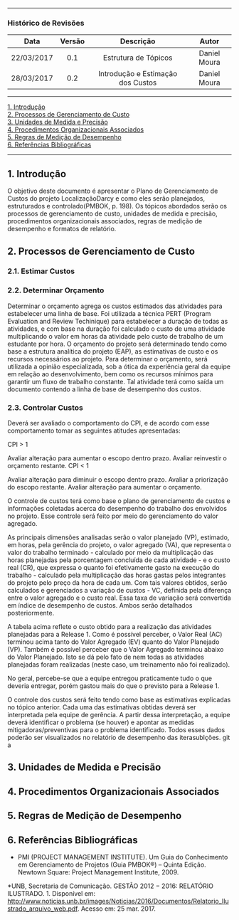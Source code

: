 
***
### Histórico de Revisões

| Data | Versão | Descrição | Autor |
|:----:|:------:|:---------:|:-----:|
| 22/03/2017 | 0.1 | Estrutura de Tópicos | Daniel Moura |
| 28/03/2017 | 0.2 | Introdução e Estimação dos Custos | Daniel Moura |

-----

[1. Introdução](#1-introdução)  
[2. Processos de Gerenciamento de Custo](#2-processos-de-gerenciamento-de-custo)  
[3. Unidades de Medida e Precisão](#3-unidades-de-medida-e-precisão)  
[4. Procedimentos Organizacionais Associados](#4-procedimentos-organizacionais-associados)  
[5. Regras de Medição de Desempenho](#5-regras-de-medição-de-desempenho)   
[6. Referências Bibliográficas](#6-referências-bibliográficas)   

------------------------------------

## 1. Introdução

O objetivo deste documento é apresentar o Plano de Gerenciamento de Custos do projeto LocalizaçãoDarcy e como eles serão planejados, estruturados e controlado(PMBOK, p. 198). Os tópicos abordados serão os processos de gerenciamento de custo, unidades de medida e precisão, procedimentos organizacionais associados, regras de medição de desempenho e formatos de relatório.

## 2. Processos de Gerenciamento de Custo

### 2.1. Estimar Custos

### 2.2. Determinar Orçamento
Determinar o orçamento agrega os custos estimados das atividades para estabelecer uma linha de base. Foi utilizada a técnica PERT (Program Evaluation and Review Techinique) para estabelecer a duração de todas as atividades, e com base na duração foi calculado o custo de uma atividade multiplicando o valor em horas da atividade pelo custo de trabalho de um estudante por hora.
O orçamento do projeto será determinado tendo como base a estrutura analítica do projeto (EAP), as estimativas de custo e os recursos necessários ao projeto. Para determinar o orçamento, será utilizada a opinião especializada, sob a ótica da experiência geral da equipe em relação ao desenvolvimento, bem como os recursos mínimos para garantir um fluxo de trabalho constante. Tal atividade terá como saída um documento contendo a linha de base de desempenho dos custos.



### 2.3. Controlar Custos

Deverá ser avaliado o comportamento do CPI, e de acordo com esse comportamento tomar as seguintes atitudes apresentadas:

CPI > 1

Avaliar alteração para aumentar o escopo dentro prazo.
Avaliar reinvestir o orçamento restante.
CPI < 1

Avaliar alteração para diminuir o escopo dentro prazo.
Avaliar a priorização do escopo restante.
Avaliar alteração para aumentar o orçamento.

O controle de custos terá como base o plano de gerenciamento de custos e informações coletadas acerca do desempenho do trabalho dos envolvidos no projeto. Esse controle será feito por meio do gerenciamento do valor agregado.

As principais dimensões analisadas serão o valor planejado (VP), estimado, em horas, pela gerência do projeto, o valor agregado (VA), que representa o valor do trabalho terminado - calculado por meio da multiplicação das horas planejadas pela porcentagem concluída de cada atividade - e o custo real (CR), que expressa o quanto foi efetivamente gasto na execução do trabalho - calculado pela multiplicação das horas gastas pelos integrantes do projeto pelo preço da hora de cada um. Com tais valores obtidos, serão calculados e gerenciados a variação de custos - VC, definida pela diferença entre o valor agregado e o custo real. Essa taxa de variação será convertida em índice de desempenho de custos. Ambos serão detalhados posteriormente.

A tabela acima reflete o custo obtido para a realização das atividades planejadas para a Release 1. Como é possível perceber, o Valor Real (AC) terminou acima tanto do Valor Agregado (EV) quanto do Valor Planejado (VP). Também é possível perceber que o Valor Agregado terminou abaixo do Valor Planejado. Isto se dá pelo fato de nem todas as atividades planejadas foram realizadas (neste caso, um treinamento não foi realizado).

No geral, percebe-se que a equipe entregou praticamente tudo o que deveria entregar, porém gastou mais do que o previsto para a Release 1.

O controle dos custos será feito tendo como base as estimativas explicadas no tópico anterior. Cada uma das estimativas obtidas deverá ser interpretada pela equipe de gerência. A partir dessa interpretação, a equipe deverá identificar o problema (se houver) e apontar as medidas mitigadoras/preventivas para o problema identificado. Todos esses dados poderão ser visualizados no relatório de desempenho das iterasublções.
git a



## 3. Unidades de Medida e Precisão

## 4. Procedimentos Organizacionais Associados

## 5. Regras de Medição de Desempenho

## 6. Referências Bibliográficas

* PMI (PROJECT MANAGEMENT INSTITUTE). Um Guia do Conhecimento em Gerenciamento de Projetos (Guia PMBOK®) – Quinta Edição. Newtown Square: Project Management Institute, 2009.

*UNB, Secretaria de Comunicação. GESTÃO 2012 − 2016: RELATÓRIO ILUSTRADO. 1. Disponível em: <http://www.noticias.unb.br/images/Noticias/2016/Documentos/Relatorio_Ilustrado_arquivo_web.pdf>. Acesso em: 25 mar. 2017.
